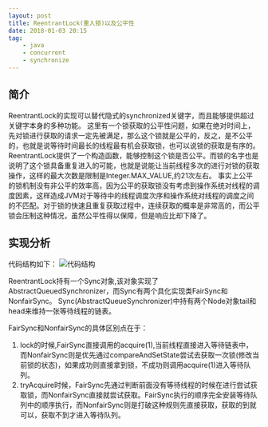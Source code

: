 ```yaml
---
layout: post
title: ReentrantLock(重入锁)以及公平性
date: 2018-01-03 20:15
tag:
	- java
	- concurrent
	- synchronize
---
```


## 简介
ReentrantLock的实现可以替代隐式的synchronized关键字，而且能够提供超过关键字本身的多种功能。
这里有一个锁获取的公平性问题，如果在绝对时间上，先对锁进行获取的请求一定先被满足，那么这个锁就是公平的，反之，是不公平的，也就是说等待时间最长的线程最有机会获取锁，也可以说锁的获取是有序的。ReentrantLock提供了一个构造函数，能够控制这个锁是否公平。而锁的名字也是说明了这个锁具备重复进入的可能，也就是说能让当前线程多次的进行对锁的获取操作，这样的最大次数是限制是Integer.MAX_VALUE,约21次左右。
事实上公平的锁机制没有非公平的效率高，因为公平的获取锁没有考虑到操作系统对线程的调度因素，这样造成JVM对于等待中的线程调度次序和操作系统对线程的调度之间的不匹配。对于锁的快速且重复获取过程中，连续获取的概率是非常高的，而公平锁会压制这种情况，虽然公平性得以保障，但是响应比却下降了。



<!-- more -->



## 实现分析
代码结构如下：
![代码结构](/assets/blogImg/reentranlock-img01.png)

ReentrantLock持有一个Sync对象,该对象实现了AbstractQueuedSynchronizer，而Sync有两个具化实现类FairSync和NonfairSync。
Sync(AbstractQueueSynchronizer)中持有两个Node对象tail和head来维持一张等待线程的链表。

FairSync和NonfairSync的具体区别点在于：
1. lock的时候,FairSync直接调用的acquire(1),当前线程直接进入等待链表中，而NonfairSync则是优先通过compareAndSetState尝试去获取一次锁(修改当前锁的状态)，如果成功则直接拿到锁，不成功则调用acquire(1)进入等待队列。
2. tryAcquire时候，FairSync先通过判断前面没有等待线程的时候在进行尝试获取锁，而NonfairSync直接就尝试获取。FairSync执行的顺序完全安装等待队列中的顺序执行，而NonfairSync则是打破这种规则先直接获取，获取的到就可以，获取不到才进入等待队列。

